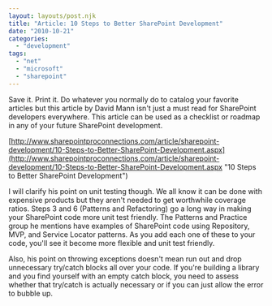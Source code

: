 ```yaml
---
layout: layouts/post.njk
title: "Article: 10 Steps to Better SharePoint Development"
date: "2010-10-21"
categories: 
  - "development"
tags: 
  - "net"
  - "microsoft"
  - "sharepoint"
---
```


Save it. Print it. Do whatever you normally do to catalog your favorite articles but this article by David Mann isn't just a must read for SharePoint developers everywhere. This article can be used as a checklist or roadmap in any of your future SharePoint development.

[http://www.sharepointproconnections.com/article/sharepoint-development/10-Steps-to-Better-SharePoint-Development.aspx](http://www.sharepointproconnections.com/article/sharepoint-development/10-Steps-to-Better-SharePoint-Development.aspx "10 Steps to Better SharePoint Development")

I will clarify his point on unit testing though. We all know it can be done with expensive products but they aren't needed to get worthwhile coverage ratios. Steps 3 and 6 (Patterns and Refactoring) go a long way in making your SharePoint code more unit test friendly. The Patterns and Practice group he mentions have examples of SharePoint code using Repository, MVP, and Service Locator patterns. As you add each one of these to your code, you'll see it become more flexible and unit test friendly.

Also, his point on throwing exceptions doesn't mean run out and drop unnecessary try/catch blocks all over your code. If you're building a library and you find yourself with an empty catch block, you need to assess whether that try/catch is actually necessary or if you can just allow the error to bubble up.

